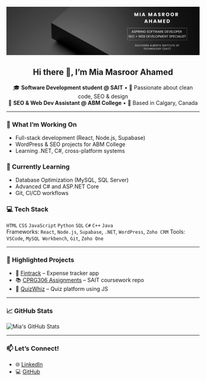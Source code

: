 ![Banner](https://github.com/Masroor73/Masroor73/blob/main/Banner.png?raw=true)

<h2 align="center">Hi there 👋, I’m <strong>Mia Masroor Ahamed</strong></h2>

<p align="center">
🎓 <strong>Software Development student @ SAIT</strong> • 🧠 Passionate about clean code, SEO & design<br>
💼 <strong>SEO & Web Dev Assistant @ ABM College</strong> • 📍 Based in Calgary, Canada
</p>

---

### 🔭 What I’m Working On
- Full-stack development (React, Node.js, Supabase)
- WordPress & SEO projects for ABM College
- Learning .NET, C#, cross-platform systems

### 🌱 Currently Learning
- Database Optimization (MySQL, SQL Server)
- Advanced C# and ASP.NET Core
- Git, CI/CD workflows

### 💻 Tech Stack
`HTML` `CSS` `JavaScript` `Python` `SQL` `C#` `C++` `Java`  
Frameworks: `React`, `Node.js`, `Supabase`, `.NET`, `WordPress`, `Zoho CRM` 
Tools: `VSCode`, `MySQL Workbench`, `Git`, `Zoho One`

---

### 🚀 Highlighted Projects
- 🧾 [Fintrack](https://github.com/Masroor73/Fintrack) – Expense tracker app
- 📚 [CPRG306 Assignments](https://github.com/Masroor73/cprg306-assignments) – SAIT coursework repo
- 🧠 [QuizWhiz](https://github.com/Masroor73/quizwhiz) – Quiz platform using JS

---

### 📈 GitHub Stats
![Mia's GitHub Stats](https://github-readme-stats.vercel.app/api?username=Masroor73&show_icons=true&theme=radical)

---

### 📫 Let’s Connect!
- 🌐 [LinkedIn](https://www.linkedin.com/in/mia-ahamed-a07876184/)
- 💻 [GitHub](https://github.com/Masroor73)
